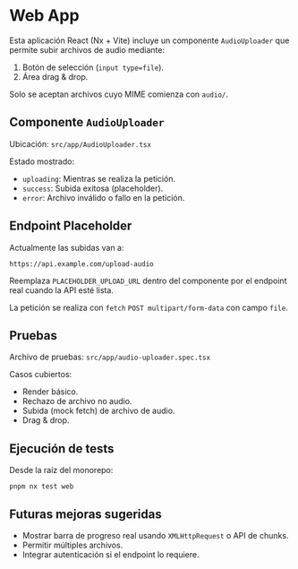 # Web App

Esta aplicación React (Nx + Vite) incluye un componente `AudioUploader` que permite subir archivos de audio mediante:

1. Botón de selección (`input type=file`).
2. Área drag & drop.

Solo se aceptan archivos cuyo MIME comienza con `audio/`.

## Componente `AudioUploader`

Ubicación: `src/app/AudioUploader.tsx`

Estado mostrado:
- `uploading`: Mientras se realiza la petición.
- `success`: Subida exitosa (placeholder).
- `error`: Archivo inválido o fallo en la petición.

## Endpoint Placeholder

Actualmente las subidas van a:
```
https://api.example.com/upload-audio
```
Reemplaza `PLACEHOLDER_UPLOAD_URL` dentro del componente por el endpoint real cuando la API esté lista.

La petición se realiza con `fetch` `POST multipart/form-data` con campo `file`.

## Pruebas

Archivo de pruebas: `src/app/audio-uploader.spec.tsx`

Casos cubiertos:
- Render básico.
- Rechazo de archivo no audio.
- Subida (mock fetch) de archivo de audio.
- Drag & drop.

## Ejecución de tests

Desde la raíz del monorepo:
```
pnpm nx test web
```

## Futuras mejoras sugeridas
- Mostrar barra de progreso real usando `XMLHttpRequest` o API de chunks.
- Permitir múltiples archivos.
- Integrar autenticación si el endpoint lo requiere.
